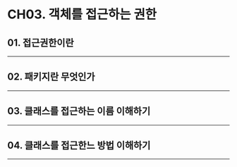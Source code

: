 # CH03. 객체를 접근하는 권한
## 01. 접근권한이란
---


## 02. 패키지란 무엇인가
---


## 03. 클래스를 접근하는 이름 이해하기
---

## 04. 클래스를 접근한느 방법 이해하기
---


